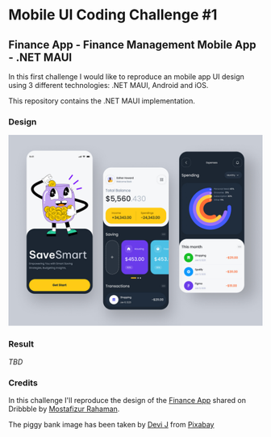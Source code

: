 # Mobile UI Coding Challenge #1

## Finance App - Finance Management Mobile App - .NET MAUI

In this first challenge I would like to reproduce an mobile app UI design using 3 different technologies: .NET MAUI, Android and iOS.

This repository contains the .NET MAUI implementation.

### Design

![Financial Management Mobile App design](/assets/images/design.jpeg)

### Result

*TBD*

### Credits

In this challenge I'll reproduce the design of the [Finance App](https://dribbble.com/shots/23716792-Finance-App-Finance-Management-Mobile-App) shared on Dribbble by [Mostafizur Rahaman](https://dribbble.com/mostafizurUx24).

The piggy bank image has been taken by <a href="https://pixabay.com/users/barelydevi-14723734/?utm_source=link-attribution&utm_medium=referral&utm_campaign=image&utm_content=4747516">Devi J</a> from <a href="https://pixabay.com//?utm_source=link-attribution&utm_medium=referral&utm_campaign=image&utm_content=4747516">Pixabay</a>